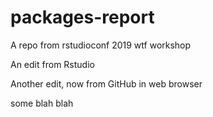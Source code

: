# packages-report
A repo from rstudioconf 2019 wtf workshop

An edit from Rstudio

Another edit, now from GitHub in web browser


some blah blah